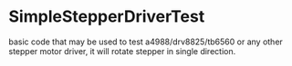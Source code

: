 # SimpleStepperDriverTest
basic code that may be used to test a4988/drv8825/tb6560 or any other stepper motor driver, it will rotate stepper in single direction.